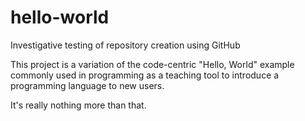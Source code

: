 # hello-world
Investigative testing of repository creation using GitHub

This project is a variation of the code-centric "Hello, World" example commonly used in programming
as a teaching tool to introduce a programming language to new users.

It's really nothing more than that.
